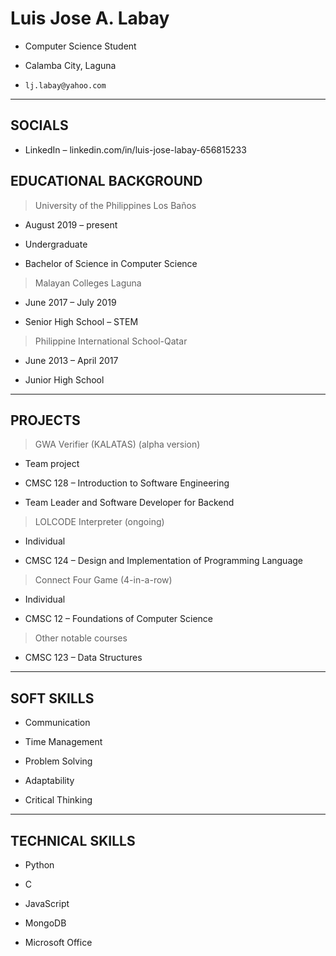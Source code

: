 # Luis Jose A. Labay

- Computer Science Student

- Calamba City, Laguna

- `lj.labay@yahoo.com`


---

## SOCIALS
- LinkedIn – linkedin.com/in/luis-jose-labay-656815233

## EDUCATIONAL BACKGROUND

> University of the Philippines Los Baños

 - August 2019 – present

- Undergraduate

- Bachelor of Science in Computer Science

> Malayan Colleges Laguna

- June 2017 – July 2019

- Senior High School – STEM

> Philippine International School-Qatar

- June 2013 – April 2017

- Junior High School


---

## PROJECTS

> GWA Verifier (KALATAS) (alpha version)

- Team project

- CMSC 128 – Introduction to Software Engineering

- Team Leader and Software Developer for Backend

> LOLCODE Interpreter (ongoing)

- Individual

- CMSC 124 – Design and Implementation of Programming Language

> Connect Four Game (4-in-a-row)

- Individual

- CMSC 12 – Foundations of Computer Science

> Other notable courses

- CMSC 123 – Data Structures



---

## SOFT SKILLS

- Communication

- Time Management

- Problem Solving

- Adaptability

- Critical Thinking


---

## TECHNICAL SKILLS

- Python

- C

- JavaScript

- MongoDB

- Microsoft Office


